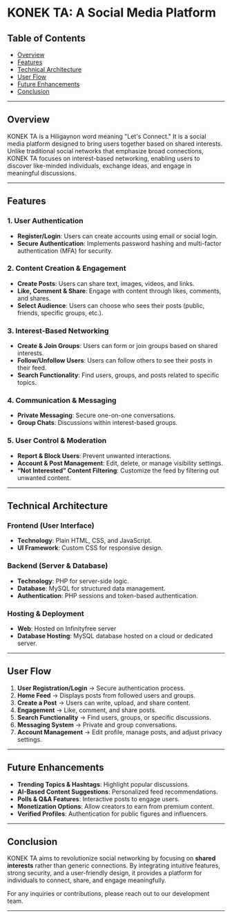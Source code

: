 # KONEK TA: A Social Media Platform

## Table of Contents

- [Overview](#overview)
- [Features](#features)
- [Technical Architecture](#technical-architecture)
- [User Flow](#user-flow)
- [Future Enhancements](#future-enhancements)
- [Conclusion](#conclusion)

---

## Overview

KONEK TA is a Hiligaynon word meaning "Let's Connect." It is a social media platform designed to bring users together based on shared interests. Unlike traditional social networks that emphasize broad connections, KONEK TA focuses on interest-based networking, enabling users to discover like-minded individuals, exchange ideas, and engage in meaningful discussions.

---

## Features

### 1. User Authentication

- **Register/Login**: Users can create accounts using email or social login.
- **Secure Authentication**: Implements password hashing and multi-factor authentication (MFA) for security.

### 2. Content Creation & Engagement

- **Create Posts**: Users can share text, images, videos, and links.
- **Like, Comment & Share**: Engage with content through likes, comments, and shares.
- **Select Audience**: Users can choose who sees their posts (public, friends, specific groups, etc.).

### 3. Interest-Based Networking

- **Create & Join Groups**: Users can form or join groups based on shared interests.
- **Follow/Unfollow Users**: Users can follow others to see their posts in their feed.
- **Search Functionality**: Find users, groups, and posts related to specific topics.

### 4. Communication & Messaging

- **Private Messaging**: Secure one-on-one conversations.
- **Group Chats**: Discussions within interest-based groups.

### 5. User Control & Moderation

- **Report & Block Users**: Prevent unwanted interactions.
- **Account & Post Management**: Edit, delete, or manage visibility settings.
- **“Not Interested” Content Filtering**: Customize the feed by filtering out unwanted content.

---

## Technical Architecture

### **Frontend** (User Interface)

- **Technology**: Plain HTML, CSS, and JavaScript.
- **UI Framework**: Custom CSS for responsive design.

### **Backend** (Server & Database)

- **Technology**: PHP for server-side logic.
- **Database**: MySQL for structured data management.
- **Authentication**: PHP sessions and token-based authentication.

### **Hosting & Deployment**

- **Web**: Hosted on Infinityfree server
- **Database Hosting**: MySQL database hosted on a cloud or dedicated server.

---

## User Flow

1. **User Registration/Login** → Secure authentication process.
2. **Home Feed** → Displays posts from followed users and groups.
3. **Create a Post** → Users can write, upload, and share content.
4. **Engagement** → Like, comment, and share posts.
5. **Search Functionality** → Find users, groups, or specific discussions.
6. **Messaging System** → Private and group conversations.
7. **Account Management** → Edit profile, manage posts, and adjust privacy settings.

---

## Future Enhancements

- **Trending Topics & Hashtags**: Highlight popular discussions.
- **AI-Based Content Suggestions**: Personalized feed recommendations.
- **Polls & Q&A Features**: Interactive posts to engage users.
- **Monetization Options**: Allow creators to earn from premium content.
- **Verified Profiles**: Authentication for public figures and influencers.

---

## Conclusion

KONEK TA aims to revolutionize social networking by focusing on **shared interests** rather than generic connections. By integrating intuitive features, strong security, and a user-friendly design, it provides a platform for individuals to connect, share, and engage meaningfully.

For any inquiries or contributions, please reach out to our development team.

---

<!-- ## License

[MIT License](LICENSE) -->
